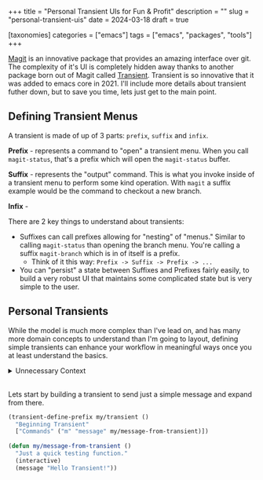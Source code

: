 +++
title = "Personal Transient UIs for Fun & Profit"
description = ""
slug = "personal-transient-uis"
date = 2024-03-18
draft = true

[taxonomies]
categories = ["emacs"]
tags = ["emacs", "packages", "tools"]
+++

[Magit](https://magit.vc/) is an innovative package that provides an amazing interface over git. The complexity of it's UI is completely hidden away thanks to another package born out of Magit called [Transient](https://www.gnu.org/software/emacs/manual/html_mono/transient.html). Transient is so innovative that it was added to emacs core in 2021. I'll include more details about transient futher down, but to save you time, lets just get to the main point.

## Defining Transient Menus
A transient is made of up of 3 parts: `prefix`, `suffix` and `infix`.

**Prefix** - represents a command to "open" a transient menu. When you call `magit-status`, that's a prefix which will open the `magit-status` buffer. 

**Suffix** - represents the "output" command. This is what you invoke inside of a transient menu to perform some kind operation. With `magit` a suffix example would be the command to checkout a new branch.

**Infix** - 

There are 2 key things to understand about transients:
- Suffixes can call prefixes allowing for "nesting" of "menus." Similar to calling `magit-status` than opening the branch menu. You're calling a suffix `magit-branch` which is in of itself is a prefix.
  - Think of it this way: `Prefix -> Suffix -> Prefix -> ...`
- You can "persist" a state between Suffixes and Prefixes fairly easily, to build a very robust UI that maintains some complicated state but is very simple to the user.

## Personal Transients

While the model is much more complex than I've lead on, and has many more domain concepts to understand than I'm going to layout, defining simple transients can enhance your workflow in meaningful ways once you at least understand the basics.

<details>
  <summary>Unnecessary Context</summary>
  At work, to run our normal test suite on our main application, we have to set a few environment variables to control a few options for running the suite. This makes small pieces of running the tests a big chore and so I wrote a transient menu to manage this for me so instead of dealing with constantly modifying a terminal command, using Transient allows me to set the flags as needed and run the command very easily.
</details>

<br />

Lets start by building a transient to send just a simple message and expand from there.

```el
(transient-define-prefix my/transient ()
  "Beginning Transient"
  ["Commands" ("m" "message" my/message-from-transient)])
   
(defun my/message-from-transient ()
  "Just a quick testing function."
  (interactive)
  (message "Hello Transient!"))
```
